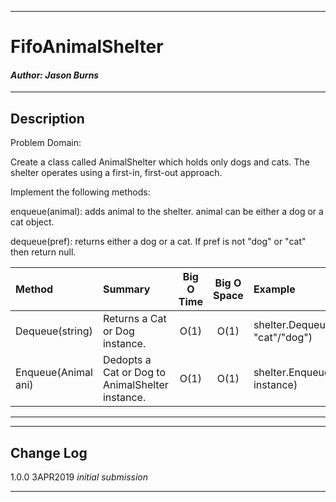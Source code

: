 ------------------------------

# FifoAnimalShelter
#### *Author: Jason Burns*

------------------------------

## Description

Problem Domain:

Create a class called AnimalShelter which holds only dogs and cats. The shelter operates using a first-in, first-out approach.

Implement the following methods:

enqueue(animal): adds animal to the shelter. animal can be either a dog or a cat object.

dequeue(pref): returns either a dog or a cat. If pref is not "dog" or "cat" then return null.

| Method | Summary | Big O Time | Big O Space | Example | 
| :----------- | :----------- | :-------------: | :-------------: | :----------- |
| Dequeue(string) | Returns a Cat or Dog instance. | O(1) | O(1) | shelter.Dequeue(string "cat"/"dog") |
| Enqueue(Animal ani) | Dedopts a Cat or Dog to AnimalShelter instance. | O(1) | O(1) | shelter.Enqueue(animal instance) |


------------------------------

<!-- ## Visuals
![Merge Lists](https://github.com/jasonb315/data-structures-and-algorithms-dn/blob/ll_merge/Challenges/LLMerge/LLMerge/assets/Capture.JPG) -->


------------------------------

## Change Log
1.0.0 3APR2019 *initial submission*

------------------------------